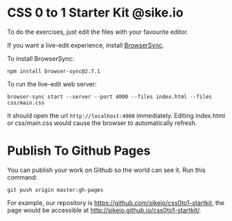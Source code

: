 # CSS 0 to 1 Starter Kit @sike.io

To do the exercises, just edit the files with your favourite editor.

If you want a live-edit experience, install [BrowserSync](http://www.browsersync.io/).

To install BrowserSync:

```
npm install browser-sync@2.7.1
```

To run the live-edit web server:

```
browser-sync start --server --port 4000 --files index.html --files css/main.css
```

It should open the url `http://localhost:4000` immediately. Editing index.html or css\/main.css would cause the browser to automatically refresh.

# Publish To Github Pages

You can publish your work on Github so the world can see it. Run this command:

```
git push origin master:gh-pages
```

For example, our repository is [https:\/\/github.com\/sikeio\/css0to1-startkit](https://github.com/sikeio/css0to1-startkit), the page would be accessible at [http:\/\/sikeio.github.io\/css0to1-startkit\/](http://sikeio.github.io/css0to1-startkit/).

